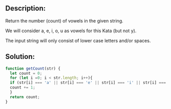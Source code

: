 ## Description:

Return the number (count) of vowels in the given string.

We will consider a, e, i, o, u as vowels for this Kata (but not y).

The input string will only consist of lower case letters and/or spaces.

 ## Solution:
 
```javascript
function getCount(str) {
  let count = 0;
  for (let i =0; i < str.length; i++){
  if (str[i] === 'a' || str[i] === 'e' || str[i] === 'i' || str[i] === 'o' || str[i] === 'u')
  count += 1;
  }
  return count;
}
```